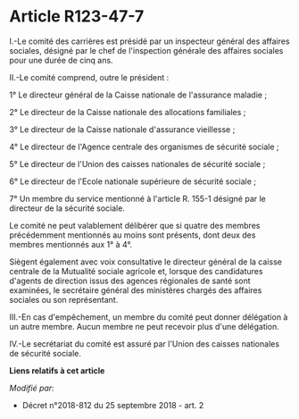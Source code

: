# Article R123-47-7

I.-Le comité des carrières est présidé par un inspecteur général des affaires sociales, désigné par le chef de l'inspection
générale des affaires sociales pour une durée de cinq ans.

II.-Le comité comprend, outre le président :

1° Le directeur général de la Caisse nationale de l'assurance maladie ;

2° Le directeur de la Caisse nationale des allocations familiales ;

3° Le directeur de la Caisse nationale d'assurance vieillesse ;

4° Le directeur de l'Agence centrale des organismes de sécurité sociale ;

5° Le directeur de l'Union des caisses nationales de sécurité sociale ;

6° Le directeur de l'Ecole nationale supérieure de sécurité sociale ;

7° Un membre du service mentionné à l'article R. 155-1 désigné par le directeur de la sécurité sociale.

Le comité ne peut valablement délibérer que si quatre des membres précédemment mentionnés au moins sont présents, dont deux
des membres mentionnés aux 1° à 4°.

Siègent également avec voix consultative le directeur général de la caisse centrale de la Mutualité sociale agricole et,
lorsque des candidatures d'agents de direction issus des agences régionales de santé sont examinées, le secrétaire général
des ministères chargés des affaires sociales ou son représentant.

III.-En cas d'empêchement, un membre du comité peut donner délégation à un autre membre. Aucun membre ne peut recevoir plus
d'une délégation.

IV.-Le secrétariat du comité est assuré par l'Union des caisses nationales de sécurité sociale.

**Liens relatifs à cet article**

_Modifié par_:

  - Décret n°2018-812 du 25 septembre 2018 - art. 2
